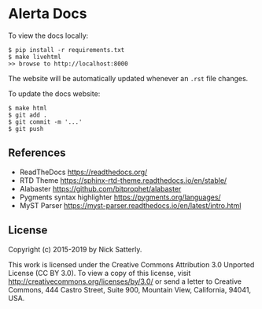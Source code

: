 Alerta Docs
===========

To view the docs locally:

    $ pip install -r requirements.txt
    $ make livehtml
    >> browse to http://localhost:8000

The website will be automatically updated whenever an `.rst` file changes.

To update the docs website:

    $ make html
    $ git add .
    $ git commit -m '...'
    $ git push


References
----------

  * ReadTheDocs https://readthedocs.org/
  * RTD Theme https://sphinx-rtd-theme.readthedocs.io/en/stable/
  * Alabaster https://github.com/bitprophet/alabaster
  * Pygments syntax highlighter https://pygments.org/languages/
  * MyST Parser https://myst-parser.readthedocs.io/en/latest/intro.html

License
-------

Copyright (c) 2015-2019 by Nick Satterly.

This work is licensed under the Creative Commons Attribution 3.0 Unported
License (CC BY 3.0). To view a copy of this license, visit
http://creativecommons.org/licenses/by/3.0/ or send a letter to Creative
Commons, 444 Castro Street, Suite 900, Mountain View, California, 94041, USA.
